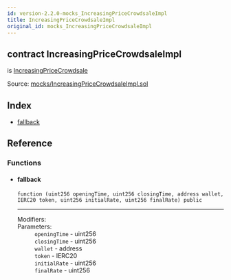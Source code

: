 ```yaml
---
id: version-2.2.0-mocks_IncreasingPriceCrowdsaleImpl
title: IncreasingPriceCrowdsaleImpl
original_id: mocks_IncreasingPriceCrowdsaleImpl
---
```


<div class="contract-doc"><div class="contract"><h2 class="contract-header"><span class="contract-kind">contract</span> IncreasingPriceCrowdsaleImpl</h2><p class="base-contracts"><span>is</span> <a href="crowdsale_price_IncreasingPriceCrowdsale.html">IncreasingPriceCrowdsale</a></p><div class="source">Source: <a href="https://github.com/OpenZeppelin/zeppelin-solidity/blob/v2.2.0/contracts/mocks/IncreasingPriceCrowdsaleImpl.sol" target="_blank">mocks/IncreasingPriceCrowdsaleImpl.sol</a></div></div><div class="index"><h2>Index</h2><ul><li><a href="mocks_IncreasingPriceCrowdsaleImpl.html#">fallback</a></li></ul></div><div class="reference"><h2>Reference</h2><div class="functions"><h3>Functions</h3><ul><li><div class="item function"><span id="fallback" class="anchor-marker"></span><h4 class="name">fallback</h4><div class="body"><code class="signature">function <strong></strong><span>(uint256 openingTime, uint256 closingTime, address wallet, IERC20 token, uint256 initialRate, uint256 finalRate) </span><span>public </span></code><hr/><dl><dt><span class="label-modifiers">Modifiers:</span></dt><dd></dd><dt><span class="label-parameters">Parameters:</span></dt><dd><div><code>openingTime</code> - uint256</div><div><code>closingTime</code> - uint256</div><div><code>wallet</code> - address</div><div><code>token</code> - IERC20</div><div><code>initialRate</code> - uint256</div><div><code>finalRate</code> - uint256</div></dd></dl></div></div></li></ul></div></div></div>

